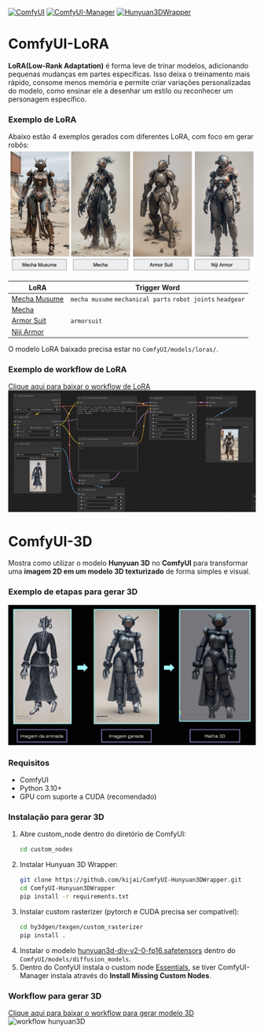 
[![ComfyUI](https://img.shields.io/badge/ComfyUI-GitHub-orange?logo=github)](https://github.com/comfyanonymous/ComfyUI)
[![ComfyUI-Manager](https://img.shields.io/badge/ComfyUImanager-GitHub-green?logo=github)](https://github.com/ltdrdata/ComfyUI-Manager)
[![Hunyuan3DWrapper](https://img.shields.io/badge/Hunyunan3DWrapper-GitHub-blue?logo=github)](https://github.com/kijai/ComfyUI-Hunyuan3DWrapper)
# ComfyUI-LoRA

**LoRA(Low-Rank Adaptation)** é forma leve de trinar modelos, adicionando pequenas mudanças em partes específicas. Isso deixa o treinamento mais rápido, consome menos memória e permite criar variações personalizadas do modelo, como ensinar ele a desenhar um estilo ou reconhecer um personagem específico. 

### Exemplo de LoRA
Abaixo estão 4 exemplos gerados com diferentes LoRA, com foco em gerar robôs:
![Exemplos de LoRA](imagens/robos-LoRA.png)




|      LoRA      | Trigger Word       |
|----------------|--------------------|
| [Mecha Musume](https://civitai.com/models/15464/a-mecha-musume-a) | `mecha musume` `mechanical parts` `robot joints` `headgear`|
| [Mecha](https://civitai.com/models/76693?modelVersionId=697939)|     |
| [Armor Suit](https://civitai.com/models/59245/armor-suit-lora)| `armorsuit`    |
| [Niji Armor](https://civitai.com/models/99875/nijiarmor-lora-suits-armors-mechas)|     |

O modelo LoRA baixado precisa estar no `ComfyUI/models/loras/`.


### Exemplo de workflow de LoRA
[Clique aqui para baixar o workflow de LoRA](./loRA-img2img.json)
![Exemplo de workflow de LoRA](./imagens/workflow-LoRA.png)




# ComfyUI-3D

Mostra como utilizar o modelo **Hunyuan 3D** no **ComfyUI** para transformar uma **imagem 2D em um modelo 3D texturizado** de forma simples e visual.


### Exemplo de etapas para gerar 3D
![input](imagens/processo.png)




### Requisitos
- ComfyUI
- Python 3.10+
- GPU com suporte a CUDA (recomendado)

  


### Instalação para gerar 3D
1. Abre custom_node dentro do diretório de ComfyUI:
   ```bash
   cd custom_nodes
2. Instalar Hunyuan 3D Wrapper:
   ```bash
   git clone https://github.com/kijai/ComfyUI-Hunyuan3DWrapper.git
   cd ComfyUI-Hunyuan3DWrapper
   pip install -r requirements.txt
3. Instalar custom rasterizer (pytorch e CUDA precisa ser compatível):
   ```bash
   cd hy3dgen/texgen/custom_rasterizer
   pip install .
4. Instalar o modelo [hunyuan3d-div-v2-0-fp16.safetensors](https://huggingface.co/Kijai/Hunyuan3D-2_safetensors/tree/main) dentro do `ComfyUI/models/diffusion_models`.
5. Dentro do ConfyUI instala o custom node [Essentials](https://github.com/cubiq/ComfyUI_essentials.git), se tiver ComfyUI-Manager instala através do **Install Missing Custom Nodes**.


   

### Workflow para gerar 3D
[Clique aqui para baixar o workflow para gerar modelo 3D](./Hunyuan3D-CG.json)
![workflow hunyuan3D](imagens/workflow-hunyuan3D.jpeg)
